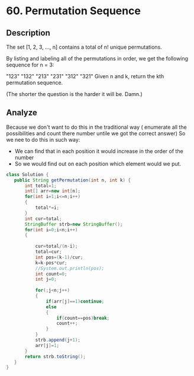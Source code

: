 # 60. Permutation Sequence
## Description
The set [1, 2, 3, ..., n] contains a total of n! unique permutations.

By listing and labeling all of the permutations in order, we get the following sequence for n = 3:

"123"
"132"
"213"
"231"
"312"
"321"
Given n and k, return the kth permutation sequence.

 (The shorter the question is the harder it will be. Damn.)
 
 ## Analyze
 Because we don't want to do this in the traditional way ( enumerate all the possibilities and count there number untile we got the correct answer)
 So we nee to do this in such way:
 - We can find that in each position it would increase in the order of the number
 - So we would find out on each position which element would we put.
 
 ```java
 class Solution {
    public String getPermutation(int n, int k) {
        int total=1;
        int[] arr=new int[n];
        for(int i=1;i<=n;i++)
        {
            total*=i;
        }
        int cur=total;
        StringBuffer strb=new StringBuffer();
        for(int i=0;i<n;i++)
        {
            
            cur=total/(n-i);
            total=cur;
            int pos=(k-1)/cur;
            k=k-pos*cur;
            //System.out.println(pos);
            int count=0;
            int j=0;
            
            for(;j<n;j++)
            {
                if(arr[j]==1)continue;
                else
                {
                    if(count==pos)break;
                    count++;
                }
            }
            strb.append(j+1);
            arr[j]=1;
        }
        return strb.toString();
    }
}
 ```
      

